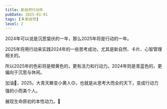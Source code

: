 ```yaml
---
title: 新自然行动年
pubDate: 2025-01-01
tags: [🏝新自然]
level: 2
---
```


2024年可以说是沉思蛰伏的一年，那么2025年将是行动的一年。

2025年将用行动来实践2024年的一些思考成功，尤其是新自然、卡片、心智管理相关的。

所以2025年的色彩将是橙黄色的，更有活力和行动力。2024年则是青蓝色的，更偏向于沉思与休闲。

加油💪，2025。大青天🟦变小黄人🟡，也就是从思考大而全的天下，变成行动力强的小而美个人。

展现生命原初的本性动力。💛
